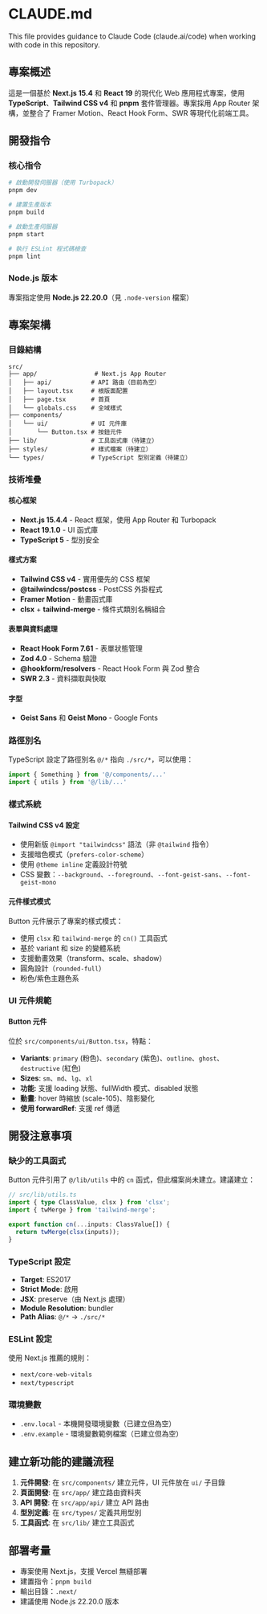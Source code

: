 # CLAUDE.md

This file provides guidance to Claude Code (claude.ai/code) when working with code in this repository.

## 專案概述

這是一個基於 **Next.js 15.4** 和 **React 19** 的現代化 Web 應用程式專案，使用 **TypeScript**、**Tailwind CSS v4** 和 **pnpm** 套件管理器。專案採用 App Router 架構，並整合了 Framer Motion、React Hook Form、SWR 等現代化前端工具。

## 開發指令

### 核心指令
```bash
# 啟動開發伺服器（使用 Turbopack）
pnpm dev

# 建置生產版本
pnpm build

# 啟動生產伺服器
pnpm start

# 執行 ESLint 程式碼檢查
pnpm lint
```

### Node.js 版本
專案指定使用 **Node.js 22.20.0**（見 `.node-version` 檔案）

## 專案架構

### 目錄結構
```
src/
├── app/                # Next.js App Router
│   ├── api/           # API 路由（目前為空）
│   ├── layout.tsx     # 根版面配置
│   ├── page.tsx       # 首頁
│   └── globals.css    # 全域樣式
├── components/
│   └── ui/            # UI 元件庫
│       └── Button.tsx # 按鈕元件
├── lib/               # 工具函式庫（待建立）
├── styles/            # 樣式檔案（待建立）
└── types/             # TypeScript 型別定義（待建立）
```

### 技術堆疊

#### 核心框架
- **Next.js 15.4.4** - React 框架，使用 App Router 和 Turbopack
- **React 19.1.0** - UI 函式庫
- **TypeScript 5** - 型別安全

#### 樣式方案
- **Tailwind CSS v4** - 實用優先的 CSS 框架
- **@tailwindcss/postcss** - PostCSS 外掛程式
- **Framer Motion** - 動畫函式庫
- **clsx** + **tailwind-merge** - 條件式類別名稱組合

#### 表單與資料處理
- **React Hook Form 7.61** - 表單狀態管理
- **Zod 4.0** - Schema 驗證
- **@hookform/resolvers** - React Hook Form 與 Zod 整合
- **SWR 2.3** - 資料擷取與快取

#### 字型
- **Geist Sans** 和 **Geist Mono** - Google Fonts

### 路徑別名
TypeScript 設定了路徑別名 `@/*` 指向 `./src/*`，可以使用：
```typescript
import { Something } from '@/components/...'
import { utils } from '@/lib/...'
```

### 樣式系統

#### Tailwind CSS v4 設定
- 使用新版 `@import "tailwindcss"` 語法（非 `@tailwind` 指令）
- 支援暗色模式（`prefers-color-scheme`）
- 使用 `@theme inline` 定義設計符號
- CSS 變數：`--background`、`--foreground`、`--font-geist-sans`、`--font-geist-mono`

#### 元件樣式模式
Button 元件展示了專案的樣式模式：
- 使用 `clsx` 和 `tailwind-merge` 的 `cn()` 工具函式
- 基於 variant 和 size 的變體系統
- 支援動畫效果（transform、scale、shadow）
- 圓角設計（`rounded-full`）
- 粉色/紫色主題色系

### UI 元件規範

#### Button 元件
位於 `src/components/ui/Button.tsx`，特點：
- **Variants**: `primary` (粉色)、`secondary` (紫色)、`outline`、`ghost`、`destructive` (紅色)
- **Sizes**: `sm`、`md`、`lg`、`xl`
- **功能**: 支援 loading 狀態、fullWidth 模式、disabled 狀態
- **動畫**: hover 時縮放 (scale-105)、陰影變化
- **使用 forwardRef**: 支援 ref 傳遞

## 開發注意事項

### 缺少的工具函式
Button 元件引用了 `@/lib/utils` 中的 `cn` 函式，但此檔案尚未建立。建議建立：

```typescript
// src/lib/utils.ts
import { type ClassValue, clsx } from 'clsx';
import { twMerge } from 'tailwind-merge';

export function cn(...inputs: ClassValue[]) {
  return twMerge(clsx(inputs));
}
```

### TypeScript 設定
- **Target**: ES2017
- **Strict Mode**: 啟用
- **JSX**: preserve（由 Next.js 處理）
- **Module Resolution**: bundler
- **Path Alias**: `@/*` → `./src/*`

### ESLint 設定
使用 Next.js 推薦的規則：
- `next/core-web-vitals`
- `next/typescript`

### 環境變數
- `.env.local` - 本機開發環境變數（已建立但為空）
- `.env.example` - 環境變數範例檔案（已建立但為空）

## 建立新功能的建議流程

1. **元件開發**: 在 `src/components/` 建立元件，UI 元件放在 `ui/` 子目錄
2. **頁面開發**: 在 `src/app/` 建立路由資料夾
3. **API 開發**: 在 `src/app/api/` 建立 API 路由
4. **型別定義**: 在 `src/types/` 定義共用型別
5. **工具函式**: 在 `src/lib/` 建立工具函式

## 部署考量

- 專案使用 Next.js，支援 Vercel 無縫部署
- 建置指令：`pnpm build`
- 輸出目錄：`.next/`
- 建議使用 Node.js 22.20.0 版本
